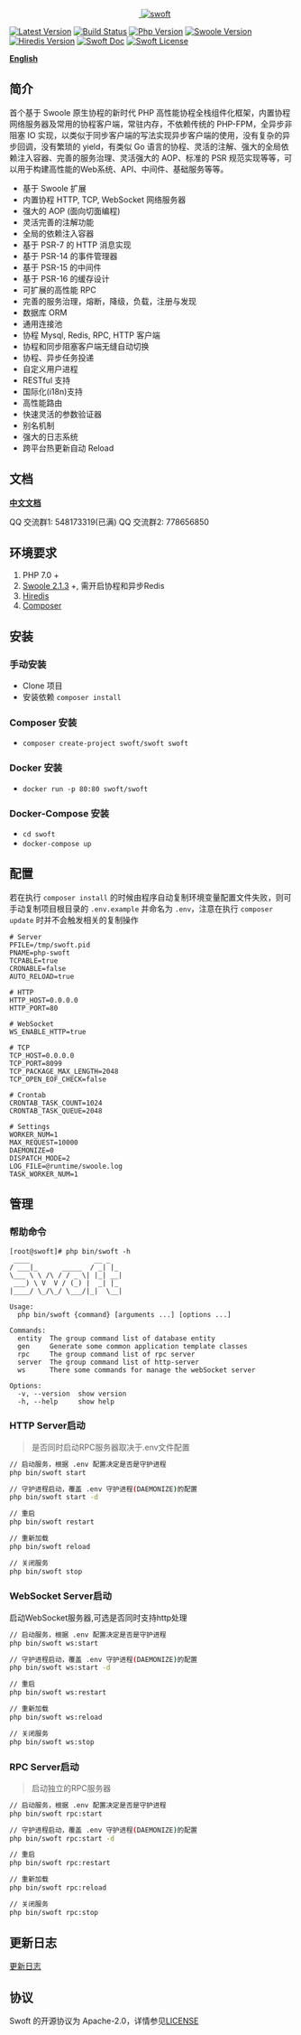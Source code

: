 <p align="center">
    <a href="https://github.com/swoft-cloud/swoft" target="_blank">
        <img src="http://qiniu.daydaygo.top/swoft-logo.png?imageView2/2/w/300" alt="swoft" />
    </a>
</p>

[![Latest Version](https://img.shields.io/badge/beta-v1.0.0-green.svg?maxAge=2592000)](https://github.com/swoft-cloud/swoft/releases)
[![Build Status](https://travis-ci.org/swoft-cloud/swoft.svg?branch=master)](https://travis-ci.org/swoft-cloud/swoft)
[![Php Version](https://img.shields.io/badge/php-%3E=7.0-brightgreen.svg?maxAge=2592000)](https://secure.php.net/)
[![Swoole Version](https://img.shields.io/badge/swoole-%3E=2.1.3-brightgreen.svg?maxAge=2592000)](https://github.com/swoole/swoole-src)
[![Hiredis Version](https://img.shields.io/badge/hiredis-%3E=0.1-brightgreen.svg?maxAge=2592000)](https://github.com/redis/hiredis)
[![Swoft Doc](https://img.shields.io/badge/docs-passing-green.svg?maxAge=2592000)](https://doc.swoft.org)
[![Swoft License](https://img.shields.io/hexpm/l/plug.svg?maxAge=2592000)](https://github.com/swoft-cloud/swoft/blob/master/LICENSE)

**[English](README_ORIGIN.md)**

## 简介

首个基于 Swoole 原生协程的新时代 PHP 高性能协程全栈组件化框架，内置协程网络服务器及常用的协程客户端，常驻内存，不依赖传统的 PHP-FPM，全异步非阻塞 IO 实现，以类似于同步客户端的写法实现异步客户端的使用，没有复杂的异步回调，没有繁琐的 yield，有类似 Go 语言的协程、灵活的注解、强大的全局依赖注入容器、完善的服务治理、灵活强大的 AOP、标准的 PSR 规范实现等等，可以用于构建高性能的Web系统、API、中间件、基础服务等等。

- 基于 Swoole 扩展
- 内置协程 HTTP, TCP, WebSocket 网络服务器
- 强大的 AOP (面向切面编程)
- 灵活完善的注解功能
- 全局的依赖注入容器
- 基于 PSR-7 的 HTTP 消息实现
- 基于 PSR-14 的事件管理器
- 基于 PSR-15 的中间件
- 基于 PSR-16 的缓存设计
- 可扩展的高性能 RPC
- 完善的服务治理，熔断，降级，负载，注册与发现
- 数据库 ORM
- 通用连接池
- 协程 Mysql, Redis, RPC, HTTP 客户端
- 协程和同步阻塞客户端无缝自动切换
- 协程、异步任务投递
- 自定义用户进程
- RESTful 支持
- 国际化(i18n)支持
- 高性能路由
- 快速灵活的参数验证器
- 别名机制
- 强大的日志系统
- 跨平台热更新自动 Reload


## 文档

[**中文文档**](https://doc.swoft.org)

QQ 交流群1: 548173319(已满)
QQ 交流群2: 778656850

## 环境要求

1. PHP 7.0 +
2. [Swoole 2.1.3](https://github.com/swoole/swoole-src/releases) +, 需开启协程和异步Redis
3. [Hiredis](https://github.com/redis/hiredis/releases)
4. [Composer](https://getcomposer.org/)

## 安装

### 手动安装

* Clone 项目
* 安装依赖 `composer install`

### Composer 安装

* `composer create-project swoft/swoft swoft`

### Docker 安装

* `docker run -p 80:80 swoft/swoft`

### Docker-Compose 安装

* `cd swoft`
* `docker-compose up`

## 配置

若在执行 `composer install` 的时候由程序自动复制环境变量配置文件失败，则可手动复制项目根目录的 `.env.example` 并命名为 `.env`，注意在执行 `composer update` 时并不会触发相关的复制操作

```
# Server
PFILE=/tmp/swoft.pid
PNAME=php-swoft
TCPABLE=true
CRONABLE=false
AUTO_RELOAD=true

# HTTP
HTTP_HOST=0.0.0.0
HTTP_PORT=80

# WebSocket
WS_ENABLE_HTTP=true

# TCP
TCP_HOST=0.0.0.0
TCP_PORT=8099
TCP_PACKAGE_MAX_LENGTH=2048
TCP_OPEN_EOF_CHECK=false

# Crontab
CRONTAB_TASK_COUNT=1024
CRONTAB_TASK_QUEUE=2048

# Settings
WORKER_NUM=1
MAX_REQUEST=10000
DAEMONIZE=0
DISPATCH_MODE=2
LOG_FILE=@runtime/swoole.log
TASK_WORKER_NUM=1
```

## 管理

### 帮助命令

```text
[root@swoft]# php bin/swoft -h
 ____                __ _
/ ___|_      _____  / _| |_
\___ \ \ /\ / / _ \| |_| __|
 ___) \ V  V / (_) |  _| |_
|____/ \_/\_/ \___/|_|  \__|

Usage:
  php bin/swoft {command} [arguments ...] [options ...]

Commands:
  entity  The group command list of database entity
  gen     Generate some common application template classes
  rpc     The group command list of rpc server
  server  The group command list of http-server
  ws      There some commands for manage the webSocket server

Options:
  -v, --version  show version
  -h, --help     show help
```

### HTTP Server启动

> 是否同时启动RPC服务器取决于.env文件配置

```bash
// 启动服务，根据 .env 配置决定是否是守护进程
php bin/swoft start

// 守护进程启动，覆盖 .env 守护进程(DAEMONIZE)的配置
php bin/swoft start -d

// 重启
php bin/swoft restart

// 重新加载
php bin/swoft reload

// 关闭服务
php bin/swoft stop
```

### WebSocket Server启动

启动WebSocket服务器,可选是否同时支持http处理

```bash
// 启动服务，根据 .env 配置决定是否是守护进程
php bin/swoft ws:start

// 守护进程启动，覆盖 .env 守护进程(DAEMONIZE)的配置
php bin/swoft ws:start -d

// 重启
php bin/swoft ws:restart

// 重新加载
php bin/swoft ws:reload

// 关闭服务
php bin/swoft ws:stop
```

### RPC Server启动

> 启动独立的RPC服务器

```bash
// 启动服务，根据 .env 配置决定是否是守护进程
php bin/swoft rpc:start

// 守护进程启动，覆盖 .env 守护进程(DAEMONIZE)的配置
php bin/swoft rpc:start -d

// 重启
php bin/swoft rpc:restart

// 重新加载
php bin/swoft rpc:reload

// 关闭服务
php bin/swoft rpc:stop
```

## 更新日志

[更新日志](changelog.md)

## 协议

Swoft 的开源协议为 Apache-2.0，详情参见[LICENSE](LICENSE)
